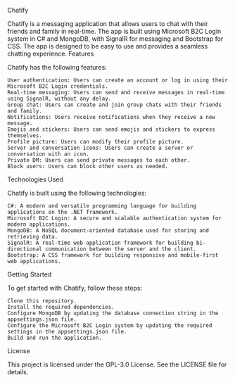 Chatify

Chatify is a messaging application that allows users to chat with their friends and family in real-time. The app is built using Microsoft B2C Login system in C# and MongoDB, with SignalR for messaging and Bootstrap for CSS. The app is designed to be easy to use and provides a seamless chatting experience.
Features

Chatify has the following features:

    User authentication: Users can create an account or log in using their Microsoft B2C Login credentials.
    Real-time messaging: Users can send and receive messages in real-time using SignalR, without any delay.
    Group chat: Users can create and join group chats with their friends and family.
    Notifications: Users receive notifications when they receive a new message.
    Emojis and stickers: Users can send emojis and stickers to express themselves.
    Profile picture: Users can modify their profile picture.
    Server and conversation icons: Users can create a server or conversation with an icon.
    Private DM: Users can send private messages to each other.
    Block users: Users can block other users as needed.

Technologies Used

Chatify is built using the following technologies:

    C#: A modern and versatile programming language for building applications on the .NET framework.
    Microsoft B2C Login: A secure and scalable authentication system for modern applications.
    MongoDB: A NoSQL document-oriented database used for storing and retrieving data.
    SignalR: A real-time web application framework for building bi-directional communication between the server and the client.
    Bootstrap: A CSS framework for building responsive and mobile-first web applications.

Getting Started

To get started with Chatify, follow these steps:

    Clone this repository.
    Install the required dependencies.
    Configure MongoDB by updating the database connection string in the appsettings.json file.
    Configure the Microsoft B2C Login system by updating the required settings in the appsettings.json file.
    Build and run the application.

License

This project is licensed under the GPL-3.0 License. See the LICENSE file for details.
